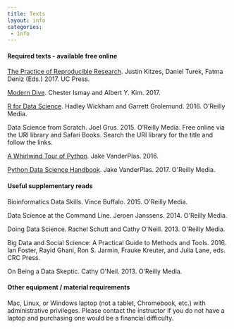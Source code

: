 ```yaml
---
title: Texts
layout: info
categories:
 - info
---
```


#### Required texts - available free online

[The Practice of Reproducible Research](https://www.practicereproducibleresearch.org/). Justin Kitzes, Daniel Turek, Fatma Deniz (Eds.) 2017. UC Press.

[Modern Dive](http://moderndive.com/). Chester Ismay and Albert Y. Kim. 2017.

[R for Data Science](http://r4ds.had.co.nz/). Hadley Wickham and Garrett Grolemund. 2016. O’Reilly Media.

Data Science from Scratch. Joel Grus. 2015. O’Reilly Media. Free online via the URI library and Safari Books. Search the URI library for the title and follow the links.

[A Whirlwind Tour of Python](https://github.com/jakevdp/WhirlwindTourOfPython). Jake VanderPlas. 2016.

[Python Data Science Handbook](https://github.com/jakevdp/PythonDataScienceHandbook). Jake VanderPlas. 2017. O'Reilly Media. 

#### Useful supplementary reads

Bioinformatics Data Skills. Vince Buffalo. 2015. O'Reilly Media.

Data Science at the Command Line. Jeroen Janssens. 2014. O'Reilly Media. 

Doing Data Science. Rachel Schutt and Cathy O'Neill. 2013. O'Reilly Media.

Big Data and Social Science: A Practical Guide to Methods and Tools. 2016. Ian Foster, Rayid Ghani, Ron S. Jarmin, Frauke Kreuter, and Julia Lane, eds. CRC Press.

On Being a Data Skeptic. Cathy O'Neil. 2013. O'Reilly Media.

#### Other equipment / material requirements

Mac, Linux, or Windows laptop (not a tablet, Chromebook, etc.) with administrative privileges. Please contact the instructor if you do not have a laptop and purchasing one would be a financial difficulty.
